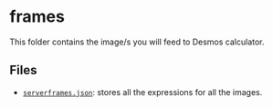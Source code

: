 # frames

This folder contains the image/s you will feed to Desmos calculator.

## Files
- [`serverframes.json`](./serverframes.json): stores all the expressions for all the images. 
